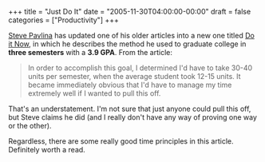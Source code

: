 +++
title = "Just Do It"
date = "2005-11-30T04:00:00-00:00"
draft = false
categories = ["Productivity"]
+++

[Steve Pavlina](http://www.stevepavlina.com) has updated one of his
older articles into a new one titled [Do it
Now](http://www.stevepavlina.com/articles/do-it-now.htm), in which he
describes the method he used to graduate college in **three semesters**
with a **3.9 GPA**. From the article:

> In order to accomplish this goal, I determined I'd have to take 30-40
units per semester, when the average student took 12-15 units. It became
immediately obvious that I'd have to manage my time extremely well if I
wanted to pull this off.

That's an understatement. I'm not sure that just anyone could pull this
off, but Steve claims he did (and I really don't have any way of proving
one way or the other).

Regardless, there are some really good time principles in this article.
Definitely worth a read.

